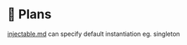 # 🎨 Plans

[injectable.md](../fundamentals/decorators/injectable.md "mention") can specify default instantiation eg. singleton
